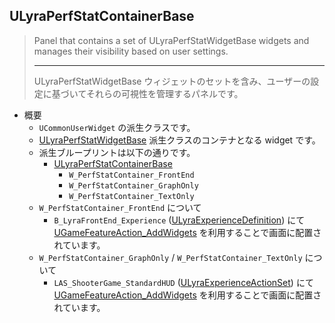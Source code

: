 ## ULyraPerfStatContainerBase

> Panel that contains a set of ULyraPerfStatWidgetBase widgets and manages their visibility based on user settings.  
> 
> ----
> ULyraPerfStatWidgetBase ウィジェットのセットを含み、ユーザーの設定に基づいてそれらの可視性を管理するパネルです。  

* 概要
	* `UCommonUserWidget` の派生クラスです。
	* [ULyraPerfStatWidgetBase] 派生クラスのコンテナとなる widget です。
	* 派生ブループリントは以下の通りです。
		* [ULyraPerfStatContainerBase]
			* `W_PerfStatContainer_FrontEnd`
			* `W_PerfStatContainer_GraphOnly`
			* `W_PerfStatContainer_TextOnly`
	* `W_PerfStatContainer_FrontEnd` について
		* `B_LyraFrontEnd_Experience` ([ULyraExperienceDefinition]) にて [UGameFeatureAction_AddWidgets] を利用することで画面に配置されています。
	* `W_PerfStatContainer_GraphOnly` / `W_PerfStatContainer_TextOnly` について
		* `LAS_ShooterGame_StandardHUD` ([ULyraExperienceActionSet]) にて [UGameFeatureAction_AddWidgets] を利用することで画面に配置されています。



<!--- ページ内のリンク --->

<!--- 自前の画像へのリンク --->

<!--- generated --->
[ULyraExperienceActionSet]: ../../Lyra/Experience/ULyraExperienceActionSet.md#ulyraexperienceactionset
[ULyraExperienceDefinition]: ../../Lyra/Experience/ULyraExperienceDefinition.md#ulyraexperiencedefinition
[UGameFeatureAction_AddWidgets]: ../../Lyra/GameFeature/UGameFeatureAction_AddWidgets.md#ugamefeatureactionaddwidgets
[ULyraPerfStatWidgetBase]: ../../Lyra/PerformanceStats/ULyraPerfStatWidgetBase.md#ulyraperfstatwidgetbase
[ULyraPerfStatContainerBase]: ../../Lyra/Widget/ULyraPerfStatContainerBase.md#ulyraperfstatcontainerbase
